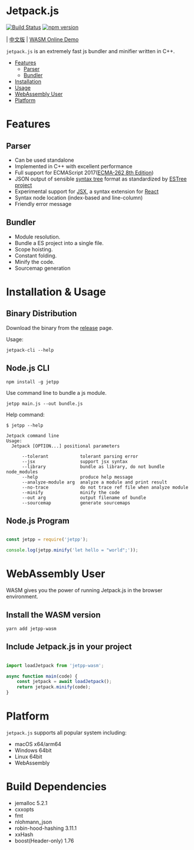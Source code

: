# Jetpack.js

[![Build Status](https://travis-ci.com/vincentdchan/jetpack.js.svg?branch=master)](https://travis-ci.com/vincentdchan/jetpack.js)
[![npm version](https://img.shields.io/npm/v/jetpp.svg)](https://www.npmjs.com/package/jetpp)

| [中文版](./README_CN.md) | [WASM Online Demo](https://diverse.space/jetpack-wasm-demo/)

`jetpack.js` is an extremely fast js bundler and minifier written in C++.

- [Features](#Features)
  - [Parser](#parser)
  - [Bundler](#bundler)
- [Installation](#Installation)
- [Usage](#usage)
- [WebAssembly User](#webAssembly-user)
- [Platform](#platform)

# Features

## Parser

- Can be used standalone
- Implemented in C++ with excellent performance
- Full support for ECMAScript 2017([ECMA-262 8th Edition](http://www.ecma-international.org/publications/standards/Ecma-262.htm))
- JSON output of sensible [syntax tree](https://github.com/estree/estree/blob/master/es5.md) format as standardized by [ESTree project](https://github.com/estree/estree)
- Experimental support for [JSX](https://facebook.github.io/jsx/), a syntax extension for [React](https://facebook.github.io/react/)
- Syntax node location (index-based and line-column)
- Friendly error message

## Bundler

- Module resolution.
- Bundle a ES project into a single file.
- Scope hoisting.
- Constant folding.
- Minify the code.
- Sourcemap generation

# Installation & Usage

## Binary Distribution

Download the binary from the [release](https://github.com/vincentdchan/jetpack.js/releases) page.

Usage:

```shell
jetpack-cli --help
```

## Node.js CLI

```
npm install -g jetpp
```


Use command line to bundle a js module.
```shell script
jetpp main.js --out bundle.js
```

Help command:

```shell script
$ jetpp --help

Jetpack command line
Usage:
  Jetpack [OPTION...] positional parameters

      --tolerant            tolerant parsing error
      --jsx                 support jsx syntax
      --library             bundle as library, do not bundle node_modules
      --help                produce help message
      --analyze-module arg  analyze a module and print result
      --no-trace            do not trace ref file when analyze module
      --minify              minify the code
      --out arg             output filename of bundle
      --sourcemap           generate sourcemaps
```

## Node.js Program

```javascript

const jetpp = require('jetpp');

console.log(jetpp.minify('let hello = "world";'));

```

# WebAssembly User

WASM gives you the power of running Jetpack.js in the browser environment.

## Install the WASM version

```
yarn add jetpp-wasm
```

## Include Jetpack.js in your project

```javascript

import loadJetpack from 'jetpp-wasm';

async function main(code) {
    const jetpack = await loadJetpack();
    return jetpack.minify(code);
}

```

# Platform

`jetpack.js` supports all popular system including:

- macOS x64/arm64
- Windows 64bit
- Linux 64bit
- WebAssembly

# Build Dependencies

- jemalloc 5.2.1
- cxxopts
- fmt
- nlohmann_json
- robin-hood-hashing 3.11.1
- xxHash
- boost(Header-only) 1.76
